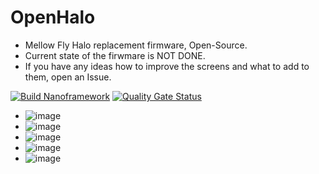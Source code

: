 # OpenHalo
- Mellow Fly Halo replacement firmware, Open-Source.
- Current state of the firwmare is NOT DONE.
- If you have any ideas how to improve the screens and what to add to them, open an Issue.

[![Build Nanoframework](https://github.com/TekuSP/OpenHalo/actions/workflows/nanoframework_build.yml/badge.svg?branch=master)](https://github.com/TekuSP/OpenHalo/actions/workflows/nanoframework_build.yml)
[![Quality Gate Status](https://sonarcloud.io/api/project_badges/measure?project=TekuSP_OpenHalo&metric=alert_status)](https://sonarcloud.io/summary/new_code?id=TekuSP_OpenHalo)

- ![image](https://github.com/TekuSP/OpenHalo/assets/13198444/df67db7e-9a60-4000-8a0f-c8efe350ac0d)
- ![image](https://github.com/TekuSP/OpenHalo/assets/13198444/383a31a1-ae9c-4b33-806c-89166bdfe481)
- ![image](https://github.com/TekuSP/OpenHalo/assets/13198444/3da6add0-58e6-43df-a21e-c68618b3a21f)
- ![image](https://github.com/TekuSP/OpenHalo/assets/13198444/48b68e8d-33e9-4129-ad90-e2350c2a8049)
- ![image](https://github.com/TekuSP/OpenHalo/assets/13198444/6eb68406-c70a-4abb-bd43-35565a1cc5c2)
